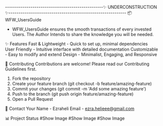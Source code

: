 --------------------------------------------------✨ UNDERCONSTRUCTION ✨------------------------------------------------------------
📦 WFW_UsersGuide 
* WFW_UsersGuide ensures the smooth transactions of every invested Users. The Author Intends to share the knowledge you will be needed. 

✨ Features
Fast & Lightweight - Quick to set up, minimal dependencies
User Friendly - Intuitive interface with detailed documentation
Customizable - Easy to modify and extend
Design - Minimalist, Engaging, and Responsive


🤝 Contributing
Contributions are welcome! Please read our Contributing Guidelines first.

1. Fork the repository
2. Create your feature branch (git checkout -b feature/amazing-feature)
3. Commit your changes (git commit -m 'Add some amazing feature')
4. Push to the branch (git push origin feature/amazing-feature)
5. Open a Pull Request


📧 Contact
Your Name - Ezraheli
Email - ezra.helieee@gmail.com

📊 Project Status
#Show Image
#Show Image
#Show Image
